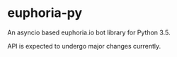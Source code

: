 # euphoria-py

An asyncio based euphoria.io bot library for Python 3.5.

API is expected to undergo major changes currently.
